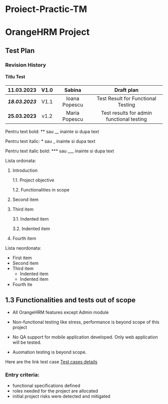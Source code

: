 # Proiect-Practic-TM
# OrangeHRM Project
## Test Plan

### Revision History
#### Titlu Test
| 11.03.2023 | V1.0    | Sabina    |  Draft plan |
| :-----: | :---: | :---: | :---: |
| ***18.03.2023*** | V1.1   | Ioana Popescu   | Test Result for Functional Testing |
| __25.03.2023__ | v1.2| Maria Popescu | Test results for admin functional testing |

Pentru text bold: ** sau __ inainte si dupa text

Pentru text italic: * sau _ inainte si dupa text

Pentru text italic bold: *** sau ___ inainte si dupa text

Lista ordonata:
1. Introduction

   1.1. Project objective
 
   1.2. Functionalities in scope
 
2. Second item
3. Third item

    3.1. Indented item
    
    3.2. Indented item
4. Fourth item

Lista neordonata:
- First item
- Second item
- Third item
    - Indented item
    - Indented item
- Fourth ite

## 1.3 Functionalities and tests out of scope

- All OrangeHRM features except Admin module

- Non-functional testing like stress, performance is beyond scope of this project

- No QA support for mobile application developed. Only web application will be tested.

- Auomation testing is beyond scope.

Here are the link test case  [Test cases details](https://github.com/SabinaGabor/Proiect-practic-TM/commit/c570f90d1fdbafb29145edf248d8ac8eeb85277f)

### Entry criteria:
 
- functional specifications defined 
- roles needed for the project are allocated 
- initial project risks were detected and mitigated
